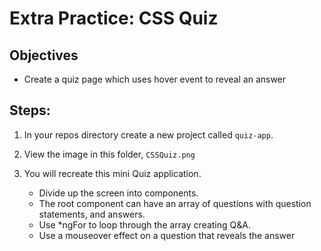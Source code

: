 # Extra Practice: CSS Quiz

## Objectives
* Create a quiz page which uses hover event to reveal an answer

## Steps:
1. In your repos directory create a new project called `quiz-app`.

2. View the image in this folder, `CSSQuiz.png`

3. You will recreate this mini Quiz application.
    * Divide up the screen into components. 
    * The root component can have an array of questions with question statements, and answers.
    * Use *ngFor to loop through the array creating Q&A.
    * Use a mouseover effect on a question that reveals the answer